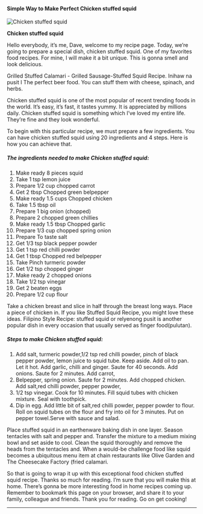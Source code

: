             

#### Simple Way to Make Perfect Chicken stuffed squid

![Chicken stuffed squid](https://img-global.cpcdn.com/recipes/6adb626bf528add8/751x532cq70/chicken-stuffed-squid-recipe-main-photo.jpg)

**Chicken stuffed squid**

Hello everybody, it’s me, Dave, welcome to my recipe page. Today, we’re going to prepare a special dish, chicken stuffed squid. One of my favorites food recipes. For mine, I will make it a bit unique. This is gonna smell and look delicious.

Grilled Stuffed Calamari - Grilled Sausage-Stuffed Squid Recipe. Inihaw na pusit I The perfect beer food. You can stuff them with cheese, spinach, and herbs.

Chicken stuffed squid is one of the most popular of recent trending foods in the world. It’s easy, it’s fast, it tastes yummy. It is appreciated by millions daily. Chicken stuffed squid is something which I’ve loved my entire life. They’re fine and they look wonderful.

To begin with this particular recipe, we must prepare a few ingredients. You can have chicken stuffed squid using 20 ingredients and 4 steps. Here is how you can achieve that.

##### The ingredients needed to make Chicken stuffed squid:

1.  Make ready 8 pieces squid
2.  Take 1 tsp lemon juice
3.  Prepare 1/2 cup chopped carrot
4.  Get 2 tbsp Chopped green belpepper
5.  Make ready 1.5 cups Chopped chicken
6.  Take 1.5 tbsp oil
7.  Prepare 1 big onion (chopped)
8.  Prepare 2 chopped green chillies
9.  Make ready 1.5 tbsp Chopped garlic
10.  Prepare 1/3 cup chopped spring onion
11.  Prepare To taste salt
12.  Get 1/3 tsp black pepper powder
13.  Get 1 tsp red chilli powder
14.  Get 1 tbsp Chopped red belpepper
15.  Take Pinch turmeric powder
16.  Get 1/2 tsp chopped ginger
17.  Make ready 2 chopped onions
18.  Take 1/2 tsp vinegar
19.  Get 2 beaten eggs
20.  Prepare 1/2 cup flour

Take a chicken breast and slice in half through the breast long ways. Place a piece of chicken in. If you like Stuffed Squid Recipe, you might love these ideas. Filipino Style Recipe: stuffed squid or relyenong pusit is another popular dish in every occasion that usually served as finger food(pulutan).

##### Steps to make Chicken stuffed squid:

1.  Add salt, turmeric powder,1/2 tsp red chilli powder, pinch of black pepper powder, lemon juice to squid tube. Keep aside. Add oil to pan. Let it hot. Add garlic, chilli and ginger. Saute for 40 seconds. Add onions. Saute for 2 minutes. Add carrot,
2.  Belpepper, spring onion. Saute for 2 minutes. Add chopped chicken. Add salt,red chilli powder, pepper powder,
3.  1/2 tsp vinegar. Cook for 10 minutes. Fill squid tubes with chicken mixture. Seal with toothpick.
4.  Dip in egg. Add little bit of salt,red chilli powder, pepper powder to flour. Roll on squid tubes on the flour and fry into oil for 3 minutes. Put on pepper towel.Serve with sauce and salad.

Place stuffed squid in an earthenware baking dish in one layer. Season tentacles with salt and pepper and. Transfer the mixture to a medium mixing bowl and set aside to cool. Clean the squid thoroughly and remove the heads from the tentacles and. When a would-be challenge food like squid becomes a ubiquitous menu item at chain restaurants like Olive Garden and The Cheesecake Factory (fried calamari.

So that is going to wrap it up with this exceptional food chicken stuffed squid recipe. Thanks so much for reading. I’m sure that you will make this at home. There’s gonna be more interesting food in home recipes coming up. Remember to bookmark this page on your browser, and share it to your family, colleague and friends. Thank you for reading. Go on get cooking!

* * *